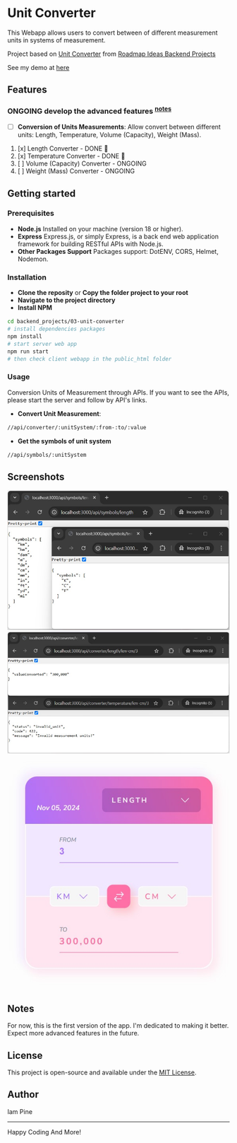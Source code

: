 # Unit Converter

This Webapp allows users to convert between of different measurement units in systems of measurement.

Project based on [Unit Converter][link-1] from [Roadmap Ideas Backend Projects][link-2]

See my demo at [here][link-demo]

## Features

### ONGOING develop the advanced features <sup>[notes](#notes)</sup>

-   [ ] **Conversion of Units Measurements**: Allow convert between different units: Length, Temperature, Volume (Capacity), Weight (Mass).

1. [x] Length Converter - DONE 🎉
2. [x] Temperature Converter - DONE 🎉
3. [ ] Volume (Capacity) Converter - ONGOING
4. [ ] Weight (Mass) Converter - ONGOING

## Getting started

### Prerequisites

-   **Node.js** Installed on your machine (version 18 or higher).
-   **Express** Express.js, or simply Express, is a back end web application framework for building RESTful APIs with Node.js.
-   **Other Packages Support** Packages support: DotENV, CORS, Helmet, Nodemon.

### Installation

-   **Clone the reposity** or **Copy the folder project to your root**
-   **Navigate to the project directory**
-   **Install NPM**

```bash
cd backend_projects/03-unit-converter
# install dependencies packages
npm install
# start server web app
npm run start
# then check client webapp in the public_html folder
```

### Usage

Conversion Units of Measurement through APIs. If you want to see the APIs, please start the server and follow by API's links.

-   **Convert Unit Measurement**:

```bash
//api/converter/:unitSystem/:from-:to/:value
```

-   **Get the symbols of unit system**

```bash
//api/symbols/:unitSystem
```

## Screenshots

![api-get-symbols](./screenshots/api_symbols.jpg)
![api-converter](./screenshots/api_convert_unit.jpg)
![ui-converter](./screenshots/ui_converter.jpg)

## Notes

For now, this is the first version of the app. I'm dedicated to making it better. Expect more advanced features in the future.

## License

This project is open-source and available under the [MIT License](https://opensource.org/licenses/MIT).

## Author

Iam Pine

---

Happy Coding And More!

[link-1]: https://roadmap.sh/projects/unit-converter
[link-2]: https://roadmap.sh/projects?g=backend
[link-demo]: https://github.com/Pine1611/backend-projects/blob/main/README.md
